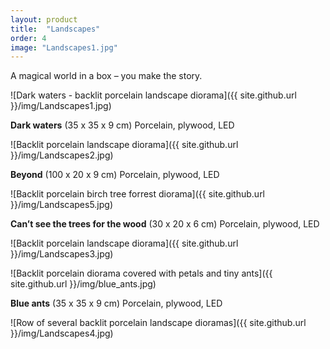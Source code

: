 ```yaml
---
layout: product
title:  "Landscapes"
order: 4
image: "Landscapes1.jpg"
---
```


A magical world in a box  – you make the story.

![Dark waters - backlit porcelain landscape diorama]({{ site.github.url }}/img/Landscapes1.jpg)

**Dark waters** (35 x 35 x 9 cm) Porcelain, plywood, LED

![Backlit porcelain landscape diorama]({{ site.github.url }}/img/Landscapes2.jpg)

**Beyond** (100 x 20 x 9 cm) Porcelain, plywood, LED

![Backlit porcelain birch tree forrest diorama]({{ site.github.url }}/img/Landscapes5.jpg)

**Can’t see the trees for the wood** (30 x 20 x 6 cm) Porcelain, plywood, LED

![Backlit porcelain landscape diorama]({{ site.github.url }}/img/Landscapes3.jpg)

![Backlit porcelain diorama covered with petals and tiny ants]({{ site.github.url }}/img/blue_ants.jpg)

**Blue ants** (35 x 35 x 9 cm) Porcelain, plywood, LED

![Row of several backlit porcelain landscape dioramas]({{ site.github.url }}/img/Landscapes4.jpg)

